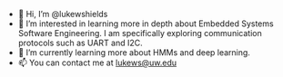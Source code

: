- 👋 Hi, I’m @lukewshields
- 👀 I’m interested in learning more in depth about Embedded Systems Software Engineering. I am specifically exploring communication protocols such as UART and I2C.
- 🌱 I’m currently learning more about HMMs and deep learning.
- 📫 You can contact me at lukews@uw.edu

<!---
lukewshields/lukewshields is a ✨ special ✨ repository because its `README.md` (this file) appears on your GitHub profile.
You can click the Preview link to take a look at your changes.
--->
